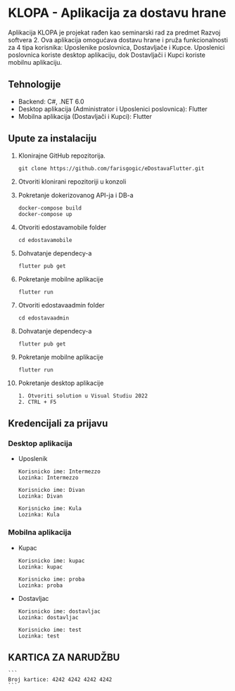 # KLOPA - Aplikacija za dostavu hrane

Aplikacija KLOPA je projekat rađen kao seminarski rad za predmet Razvoj softvera 2. Ova aplikacija omogućava dostavu hrane i pruža funkcionalnosti za 4 tipa korisnika: Uposlenike poslovnica, Dostavljače i Kupce. Uposlenici poslovnica koriste desktop aplikaciju, dok Dostavljači i Kupci koriste mobilnu aplikaciju.

## Tehnologije

- Backend: C#, .NET 6.0
- Desktop aplikacija (Administrator i Uposlenici poslovnica): Flutter
- Mobilna aplikacija (Dostavljači i Kupci): Flutter

## Upute za instalaciju

1. Klonirajne GitHub repozitorija.

    ```
    git clone https://github.com/farisgogic/eDostavaFlutter.git
    ```
    
2. Otvoriti klonirani repozitoriji u konzoli

3. Pokretanje dokerizovanog API-ja i DB-a

    ```
    docker-compose build
    docker-compose up
    ```
    
    
4. Otvoriti edostavamobile folder

    ```
    cd edostavamobile
    ```

5. Dohvatanje dependecy-a

    ```
    flutter pub get
    ```
    
6. Pokretanje mobilne aplikacije

    ```
    flutter run
    ```   

7. Otvoriti edostavaadmin folder

    ```
    cd edostavaadmin
    ```

8. Dohvatanje dependecy-a

    ```
    flutter pub get
    ```
    
9. Pokretanje mobilne aplikacije

    ```
    flutter run
    ```   
    
10. Pokretanje desktop aplikacije

    ```
    1. Otvoriti solution u Visual Studiu 2022
    2. CTRL + F5
    ```    
    

## Kredencijali za prijavu   

### Desktop aplikacija

- Uposlenik

    ```
    Korisnicko ime: Intermezzo            
    Lozinka: Intermezzo                                    
    ```

    ```
    Korisnicko ime: Divan            
    Lozinka: Divan                                    
    ``` 

    ```
    Korisnicko ime: Kula            
    Lozinka: Kula                                    
    ```     
    
    

### Mobilna aplikacija

- Kupac

    ```
    Korisnicko ime: kupac
    Lozinka: kupac  
    ```
    
    ```
    Korisnicko ime: proba
    Lozinka: proba  
    ```
    
    
- Dostavljac

    ```
    Korisnicko ime: dostavljac
    Lozinka: dostavljac  
    ```   
    
    ```
    Korisnicko ime: test
    Lozinka: test  
    ```
    
## KARTICA ZA NARUDŽBU

    ```
    Broj kartice: 4242 4242 4242 4242 
    ```
